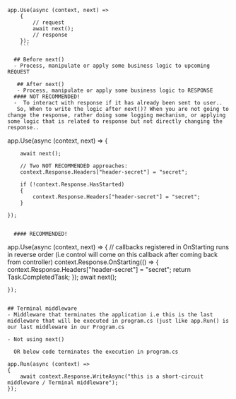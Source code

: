 ```
app.Use(async (context, next) =>
    {
        // request
        await next();
        // response
    });
    ```

  ## Before next() 
  - Process, manipulate or apply some business logic to upcoming REQUEST

   ## After next()
   - Process, manipulate or apply some business logic to RESPONSE
  #### NOT RECOMMENDED!
  -  To interact with response if it has already been sent to user.. 
   So, When to write the logic after next()? When you are not going to change the response, rather doing some logging mechanism, or applying some logic that is related to response but not directly changing the response..
 ```
app.Use(async (context, next) =>
    {

        await next();

        // Two NOT RECOMMENDED approaches:
        context.Response.Headers["header-secret"] = "secret";

        if (!context.Response.HasStarted)
        {
            context.Response.Headers["header-secret"] = "secret";
        }

    });
```

  #### RECOMMENDED!

 ```
app.Use(async (context, next) =>
    {
    // callbacks registered in OnStarting runs in reverse order (i.e control will come on this callback after coming back from controller)
   context.Response.OnStarting(() => {
     context.Response.Headers["header-secret"] = "secret";
     return Task.CompletedTask;
 });
        await next();

    });
```

## Terminal middleware
- Middleware that terminates the application i.e this is the last middleware that will be executed in program.cs (just like app.Run() is our last middleware in our Program.cs

- Not using next()

  OR below code terminates the execution in program.cs

app.Run(async (context) =>
{
	await context.Response.WriteAsync("this is a short-circuit middleware / Terminal middleware");
});
